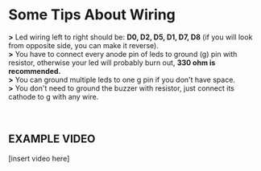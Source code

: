 # Some Tips About Wiring

**>** Led wiring left to right should be: **D0, D2, D5, D1, D7, D8** (if you will look from opposite side, you can make it reverse).
<br>
**>** You have to connect every anode pin of leds to ground (g) pin with resistor, otherwise your led will probably burn out, **330 ohm is recommended.**
<br>
**>** You can ground multiple leds to one g pin if you don't have space.
<br>
**>** You don't need to ground the buzzer with resistor, just connect its cathode to g with any wire.
<br><br><br>

## EXAMPLE VIDEO
[insert video here]

